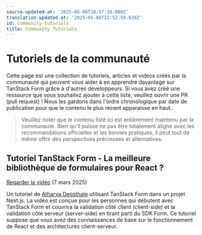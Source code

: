 ```yaml
---
source-updated-at: '2025-05-06T18:57:38.000Z'
translation-updated-at: '2025-05-06T22:52:59.620Z'
id: community-tutorials
title: Community Tutorials
---
```


# Tutoriels de la communauté

Cette page est une collection de tutoriels, articles et vidéos créés par la communauté qui peuvent vous aider à en apprendre davantage sur TanStack Form grâce à d'autres développeurs. Si vous avez créé une ressource que vous souhaitez ajouter à cette liste, veuillez ouvrir une PR (pull request) ! Nous les gardons dans l'ordre chronologique par date de publication pour que le contenu le plus récent apparaisse en haut.

> Veuillez noter que le contenu listé ici est entièrement maintenu par la communauté. Bien qu'il puisse ne pas être totalement aligné avec les recommandations officielles et les bonnes pratiques, il peut tout de même offrir des perspectives précieuses et alternatives.

## Tutoriel TanStack Form - La meilleure bibliothèque de formulaires pour React ?

[Regarder la vidéo](https://youtu.be/5oFQd-uAAHo) (7 mars 2025)

Un tutoriel de [Atharva Deosthale](https://links.atharva.codes) utilisant TanStack Form dans un projet Next.js. La vidéo est conçue pour les personnes qui débutent avec TanStack Form et couvrira la validation côté client (client-side) et la validation côté serveur (server-side) en tirant parti du SDK Form. Ce tutoriel suppose que vous avez des connaissances de base sur le fonctionnement de React et des architectures client-serveur.
